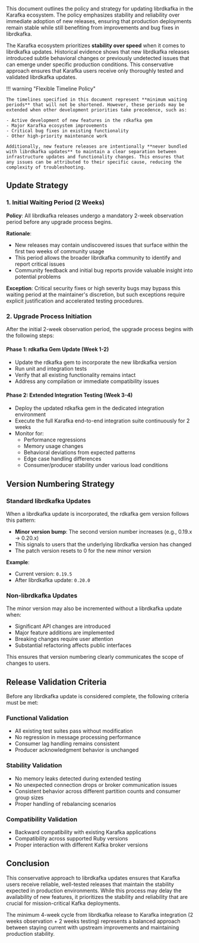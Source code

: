 This document outlines the policy and strategy for updating librdkafka in the Karafka ecosystem. The policy emphasizes stability and reliability over immediate adoption of new releases, ensuring that production deployments remain stable while still benefiting from improvements and bug fixes in librdkafka.

The Karafka ecosystem prioritizes **stability over speed** when it comes to librdkafka updates. Historical evidence shows that new librdkafka releases introduced subtle behavioral changes or previously undetected issues that can emerge under specific production conditions. This conservative approach ensures that Karafka users receive only thoroughly tested and validated librdkafka updates.

!!! warning "Flexible Timeline Policy"

    The timelines specified in this document represent **minimum waiting periods** that will not be shortened. However, these periods may be extended when other development priorities take precedence, such as:

    - Active development of new features in the rdkafka gem
    - Major Karafka ecosystem improvements
    - Critical bug fixes in existing functionality
    - Other high-priority maintenance work

    Additionally, new feature releases are intentionally **never bundled with librdkafka updates** to maintain a clear separation between infrastructure updates and functionality changes. This ensures that any issues can be attributed to their specific cause, reducing the complexity of troubleshooting.

## Update Strategy

### 1. Initial Waiting Period (2 Weeks)

**Policy**: All librdkafka releases undergo a mandatory 2-week observation period before any upgrade process begins.

**Rationale**: 

- New releases may contain undiscovered issues that surface within the first two weeks of community usage
- This period allows the broader librdkafka community to identify and report critical issues
- Community feedback and initial bug reports provide valuable insight into potential problems

**Exception**: Critical security fixes or high severity bugs may bypass this waiting period at the maintainer's discretion, but such exceptions require explicit justification and accelerated testing procedures.

### 2. Upgrade Process Initiation

After the initial 2-week observation period, the upgrade process begins with the following steps:

#### Phase 1: rdkafka Gem Update (Week 1-2)

- Update the rdkafka gem to incorporate the new librdkafka version
- Run unit and integration tests
- Verify that all existing functionality remains intact
- Address any compilation or immediate compatibility issues

#### Phase 2: Extended Integration Testing (Week 3-4)

- Deploy the updated rdkafka gem in the dedicated integration environment
- Execute the full Karafka end-to-end integration suite continuously for 2 weeks
- Monitor for:
    - Performance regressions
    - Memory usage changes
    - Behavioral deviations from expected patterns
    - Edge case handling differences
    - Consumer/producer stability under various load conditions

## Version Numbering Strategy

### Standard librdkafka Updates

When a librdkafka update is incorporated, the rdkafka gem version follows this pattern:

- **Minor version bump**: The second version number increases (e.g., 0.19.x → 0.20.x)
- This signals to users that the underlying librdkafka version has changed
- The patch version resets to 0 for the new minor version

**Example**:

- Current version: `0.19.5`
- After librdkafka update: `0.20.0`

### Non-librdkafka Updates

The minor version may also be incremented without a librdkafka update when:

- Significant API changes are introduced
- Major feature additions are implemented
- Breaking changes require user attention
- Substantial refactoring affects public interfaces

This ensures that version numbering clearly communicates the scope of changes to users.

## Release Validation Criteria

Before any librdkafka update is considered complete, the following criteria must be met:

### Functional Validation

- All existing test suites pass without modification
- No regression in message processing performance
- Consumer lag handling remains consistent
- Producer acknowledgment behavior is unchanged

### Stability Validation

- No memory leaks detected during extended testing
- No unexpected connection drops or broker communication issues
- Consistent behavior across different partition counts and consumer group sizes
- Proper handling of rebalancing scenarios

### Compatibility Validation

- Backward compatibility with existing Karafka applications
- Compatibility across supported Ruby versions
- Proper interaction with different Kafka broker versions

## Conclusion

This conservative approach to librdkafka updates ensures that Karafka users receive reliable, well-tested releases that maintain the stability expected in production environments. While this process may delay the availability of new features, it prioritizes the stability and reliability that are crucial for mission-critical Kafka deployments.

The minimum 4-week cycle from librdkafka release to Karafka integration (2 weeks observation + 2 weeks testing) represents a balanced approach between staying current with upstream improvements and maintaining production stability.
